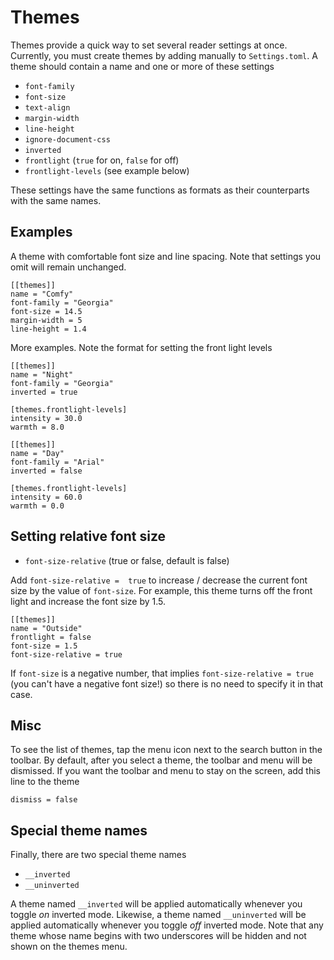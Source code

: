 # Themes

Themes provide a quick way to set several reader settings at once.  Currently, you must create themes by adding manually to ```Settings.toml```. A theme should contain a name and one or more of these settings

- ```font-family```
- ```font-size```
- ```text-align```
- ```margin-width```
- ```line-height```
- ```ignore-document-css```
- ```inverted```
- ```frontlight``` (```true``` for on, ```false``` for off)
- ```frontlight-levels``` (see example below)

These settings have the same functions as formats as their counterparts with the same names.

## Examples

A theme with comfortable font size and line spacing. Note that settings you omit will remain unchanged.

```
[[themes]]
name = "Comfy"
font-family = "Georgia"
font-size = 14.5
margin-width = 5
line-height = 1.4
```

More examples. Note the format for setting the front light levels

```
[[themes]]
name = "Night"
font-family = "Georgia"
inverted = true

[themes.frontlight-levels]
intensity = 30.0
warmth = 8.0

[[themes]]
name = "Day"
font-family = "Arial"
inverted = false

[themes.frontlight-levels]
intensity = 60.0
warmth = 0.0
```

## Setting relative font size

- ```font-size-relative``` (true or false, default is false)

Add ```font-size-relative =  true``` to increase / decrease the current font size by the value of ```font-size```. For example, this theme turns off the front light and increase the font size by 1.5.

```
[[themes]]
name = "Outside"
frontlight = false
font-size = 1.5
font-size-relative = true
```

If ```font-size``` is a negative number, that implies ```font-size-relative = true``` (you can't have a negative font size!) so there is no need to specify it in that case.

## Misc

To see the list of themes, tap the menu icon next to the search button in the toolbar. By default, after you select a theme, the toolbar and menu will be dismissed. If you want the toolbar and menu to stay on the screen, add this line to the theme

```
dismiss = false
```

## Special theme names

Finally, there are two special theme names

- ```__inverted```
- ```__uninverted```

A theme named ```__inverted``` will be applied automatically whenever you toggle *on* inverted mode. Likewise, a theme named ```__uninverted``` will be applied automatically whenever you toggle *off* inverted mode.  Note that any theme whose name begins with two underscores will be hidden and not shown on the themes menu.
